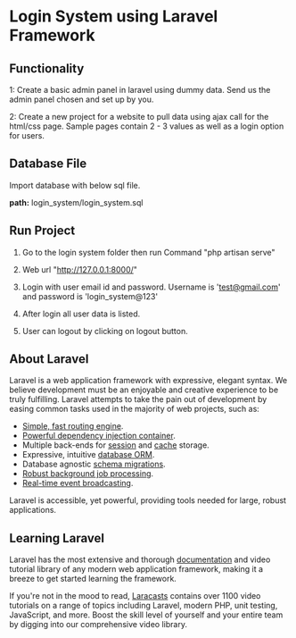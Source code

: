 # Login System using Laravel Framework


## Functionality

1: Create a basic admin panel in laravel using dummy data. Send us the admin panel chosen and set up by you.


2: Create a new project for a website to pull data using ajax call for the html/css page. Sample pages contain 2 - 3 values as well as a login option for users. 

## Database File

Import database with below sql file.

<b>path:</b> login_system/login_system.sql

## Run Project

1. Go to the login system folder then run Command "php artisan serve"


2. Web url "http://127.0.0.1:8000/"


3. Login with user email id and password. Username is 'test@gmail.com' and password is 'login_system@123'


4. After login all user data is listed. 


5. User can logout by clicking on logout button.




## About Laravel

Laravel is a web application framework with expressive, elegant syntax. We believe development must be an enjoyable and creative experience to be truly fulfilling. Laravel attempts to take the pain out of development by easing common tasks used in the majority of web projects, such as:

- [Simple, fast routing engine](https://laravel.com/docs/routing).
- [Powerful dependency injection container](https://laravel.com/docs/container).
- Multiple back-ends for [session](https://laravel.com/docs/session) and [cache](https://laravel.com/docs/cache) storage.
- Expressive, intuitive [database ORM](https://laravel.com/docs/eloquent).
- Database agnostic [schema migrations](https://laravel.com/docs/migrations).
- [Robust background job processing](https://laravel.com/docs/queues).
- [Real-time event broadcasting](https://laravel.com/docs/broadcasting).

Laravel is accessible, yet powerful, providing tools needed for large, robust applications.

## Learning Laravel

Laravel has the most extensive and thorough [documentation](https://laravel.com/docs) and video tutorial library of any modern web application framework, making it a breeze to get started learning the framework.

If you're not in the mood to read, [Laracasts](https://laracasts.com) contains over 1100 video tutorials on a range of topics including Laravel, modern PHP, unit testing, JavaScript, and more. Boost the skill level of yourself and your entire team by digging into our comprehensive video library.

